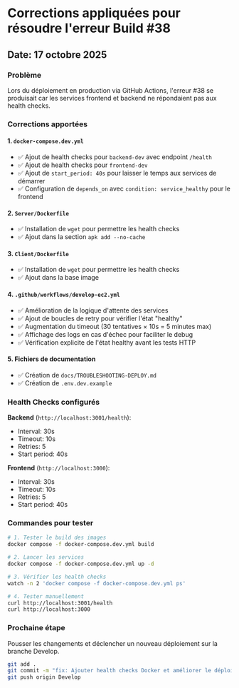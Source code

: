 # Corrections appliquées pour résoudre l'erreur Build #38

## Date: 17 octobre 2025

### Problème
Lors du déploiement en production via GitHub Actions, l'erreur #38 se produisait car les services frontend et backend ne répondaient pas aux health checks.

### Corrections apportées

#### 1. `docker-compose.dev.yml`
- ✅ Ajout de health checks pour `backend-dev` avec endpoint `/health`
- ✅ Ajout de health checks pour `frontend-dev`
- ✅ Ajout de `start_period: 40s` pour laisser le temps aux services de démarrer
- ✅ Configuration de `depends_on` avec `condition: service_healthy` pour le frontend

#### 2. `Server/Dockerfile`
- ✅ Installation de `wget` pour permettre les health checks
- ✅ Ajout dans la section `apk add --no-cache`

#### 3. `Client/Dockerfile`
- ✅ Installation de `wget` pour permettre les health checks
- ✅ Ajout dans la base image

#### 4. `.github/workflows/develop-ec2.yml`
- ✅ Amélioration de la logique d'attente des services
- ✅ Ajout de boucles de retry pour vérifier l'état "healthy"
- ✅ Augmentation du timeout (30 tentatives × 10s = 5 minutes max)
- ✅ Affichage des logs en cas d'échec pour faciliter le debug
- ✅ Vérification explicite de l'état healthy avant les tests HTTP

#### 5. Fichiers de documentation
- ✅ Création de `docs/TROUBLESHOOTING-DEPLOY.md`
- ✅ Création de `.env.dev.example`

### Health Checks configurés

**Backend** (`http://localhost:3001/health`):
- Interval: 30s
- Timeout: 10s
- Retries: 5
- Start period: 40s

**Frontend** (`http://localhost:3000`):
- Interval: 30s
- Timeout: 10s
- Retries: 5
- Start period: 40s

### Commandes pour tester

```bash
# 1. Tester le build des images
docker compose -f docker-compose.dev.yml build

# 2. Lancer les services
docker compose -f docker-compose.dev.yml up -d

# 3. Vérifier les health checks
watch -n 2 'docker compose -f docker-compose.dev.yml ps'

# 4. Tester manuellement
curl http://localhost:3001/health
curl http://localhost:3000
```

### Prochaine étape
Pousser les changements et déclencher un nouveau déploiement sur la branche Develop.

```bash
git add .
git commit -m "fix: Ajouter health checks Docker et améliorer le déploiement CI/CD (#38)"
git push origin Develop
```
